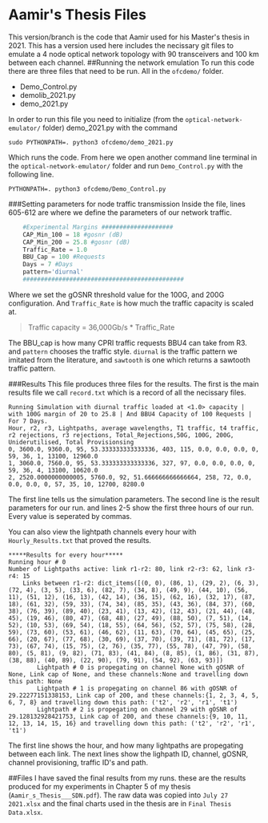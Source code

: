# Aamir's Thesis Files
This version/branch is the code that Aamir used for his Master's thesis in 2021. 
This has a version used here includes the necissary git files to emulate a 4 node 
optical network topology with 90 transceivers and 100 km between each channel.
##Running the network emulation
To run this code there are three files that need to be run. All in the `ofcdemo/` folder.
- Demo_Control.py
- demolib_2021.py
- demo_2021.py

In order to run this file you need to initialize (from the `optical-network-emulator/`
 folder) demo_2021.py with the command 
```commandline
sudo PYTHONPATH=. python3 ofcdemo/demo_2021.py
```
Which runs the code. From here we open another command line terminal in the 
`optical-network-emulator/` folder and run `Demo_Control.py` with the following line.
```commandline
PYTHONPATH=. python3 ofcdemo/Demo_Control.py
```
###Setting parameters for node traffic transmission 
Inside the file, lines 605-612 are where we define the parameters of our network traffic.

```python
    #Experimental Margins ####################
    CAP_Min_100 = 18 #gosnr (dB)
    CAP_Min_200 = 25.8 #gosnr (dB)
    Traffic_Rate = 1.0
    BBU_Cap = 100 #Requests
    Days = 7 #Days
    pattern='diurnal'
    #############################################
```
Where we set the gOSNR threshold value for the 100G, and 200G configuration.
And ``Traffic_Rate`` is how much the traffic capacity is scaled at. 
>Traffic capacity = 36,000Gb/s * Traffic_Rate

The BBU_cap is how many CPRI traffic requests BBU4 can take from R3.
and `pattern` chooses the traffic style. `diurnal` is the traffic pattern we 
imitated from the literature, and `sawtooth` is one which returns a sawtooth 
traffic pattern.

###Results
This file produces three files for the results. The first is the main results 
file we call `record.txt` which is a record of all the necissary files.

```
Running Simulation with diurnal traffic loaded at <1.0> capacity | with 100G margin of 20 to 25.8 | And BBU4 Capacity of 100 Requests | For 7 Days.
Hour, r2, r3, Lightpaths, average wavelengths, T1 traffic, t4 traffic, r2 rejections, r3 rejections, Total_Rejections,50G, 100G, 200G, Uniderutilised, Total Provisionsing
0, 3600.0, 9360.0, 95, 53.333333333333336, 403, 115, 0.0, 0.0, 0.0, 0, 59, 36, 1, 13100, 12960.0
1, 3060.0, 7560.0, 95, 53.333333333333336, 327, 97, 0.0, 0.0, 0.0, 0, 59, 36, 4, 13100, 10620.0
2, 2520.0000000000005, 5760.0, 92, 51.666666666666664, 258, 72, 0.0, 0.0, 0.0, 0, 57, 35, 10, 12700, 8280.0
```

The first line tells us the simulation parameters. The second line is the result
parameters for our run. and lines 2-5 show the first three hours of our run. 
Every value is seperated by commas.

You can also view the lightpath channels every hour with `Hourly_Results.txt` that proved the results.
 ```
*****Results for every hour*****
Running hour # 0
Number of Lightpaths active: link r1-r2: 80, link r2-r3: 62, link r3-r4: 15
	 Links between r1-r2: dict_items([(0, 0), (86, 1), (29, 2), (6, 3), (72, 4), (3, 5), (33, 6), (82, 7), (34, 8), (49, 9), (44, 10), (56, 11), (51, 12), (16, 13), (42, 14), (36, 15), (62, 16), (32, 17), (87, 18), (61, 32), (59, 33), (74, 34), (85, 35), (43, 36), (84, 37), (60, 38), (76, 39), (89, 40), (23, 41), (13, 42), (12, 43), (21, 44), (48, 45), (19, 46), (80, 47), (68, 48), (27, 49), (88, 50), (7, 51), (14, 52), (10, 53), (69, 54), (18, 55), (64, 56), (52, 57), (75, 58), (28, 59), (73, 60), (53, 61), (46, 62), (11, 63), (70, 64), (45, 65), (25, 66), (20, 67), (77, 68), (30, 69), (37, 70), (39, 71), (81, 72), (17, 73), (67, 74), (15, 75), (2, 76), (35, 77), (55, 78), (47, 79), (58, 80), (5, 81), (9, 82), (71, 83), (41, 84), (8, 85), (1, 86), (31, 87), (38, 88), (40, 89), (22, 90), (79, 91), (54, 92), (63, 93)]) 
	 	 Lightpath # 0 is propegating on channel None with gOSNR of None, Link cap of None, and these channels:None and travelling down this path: None 
	 	 Lightpath # 1 is propegating on channel 86 with gOSNR of 29.22277151338153, Link cap of 200, and these channels:{1, 2, 3, 4, 5, 6, 7, 8} and travelling down this path: ('t2', 'r2', 'r1', 't1') 
	 	 Lightpath # 2 is propegating on channel 29 with gOSNR of 29.128132928421753, Link cap of 200, and these channels:{9, 10, 11, 12, 13, 14, 15, 16} and travelling down this path: ('t2', 'r2', 'r1', 't1') 
```

The first line shows the hour, and how many lightpaths are propegating between each link.
The next lines show the lighpath ID, channel, gOSNR, channel provisioning, traffic ID's and path.

##Files
I have saved the final results from my runs. these are the results produced for my experiments in 
Chapter 5 of my thesis (`Aamir_s_Thesis___SDN.pdf`).
The raw data was copied into `July 27 2021.xlsx` and the final charts used in the thesis are in 
`Final Thesis Data.xlsx`.

